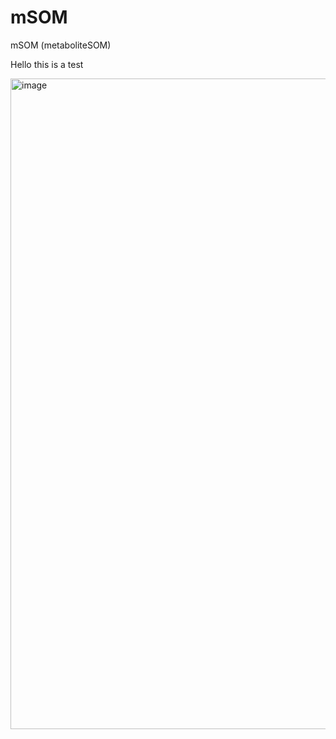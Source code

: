 # mSOM
mSOM (metaboliteSOM)

Hello this is a test

<img width="1041" alt="image" src="https://github.com/jp-cranfield/mSOM/assets/127055199/a4a356b0-e2c9-495a-bf64-d33540855e9b">
